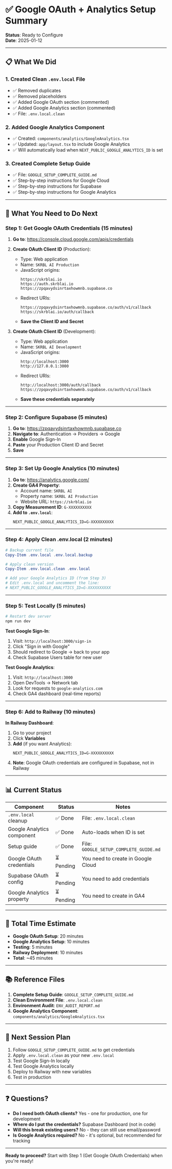 # ✅ Google OAuth + Analytics Setup Summary

**Status**: Ready to Configure  
**Date**: 2025-01-12

---

## 📋 What We Did

### 1. Created Clean `.env.local` File
- ✅ Removed duplicates
- ✅ Removed placeholders
- ✅ Added Google OAuth section (commented)
- ✅ Added Google Analytics section (commented)
- ✅ File: `.env.local.clean`

### 2. Added Google Analytics Component
- ✅ Created: `components/analytics/GoogleAnalytics.tsx`
- ✅ Updated: `app/layout.tsx` to include Google Analytics
- ✅ Will automatically load when `NEXT_PUBLIC_GOOGLE_ANALYTICS_ID` is set

### 3. Created Complete Setup Guide
- ✅ File: `GOOGLE_SETUP_COMPLETE_GUIDE.md`
- ✅ Step-by-step instructions for Google Cloud
- ✅ Step-by-step instructions for Supabase
- ✅ Step-by-step instructions for Google Analytics

---

## 🎯 What You Need to Do Next

### Step 1: Get Google OAuth Credentials (15 minutes)

1. **Go to**: https://console.cloud.google.com/apis/credentials
2. **Create OAuth Client ID** (Production):
   - Type: Web application
   - Name: `SKRBL AI Production`
   - JavaScript origins:
     ```
     https://skrblai.io
     https://auth.skrblai.io
     https://zpqavydsinrtaxhowmnb.supabase.co
     ```
   - Redirect URIs:
     ```
     https://zpqavydsinrtaxhowmnb.supabase.co/auth/v1/callback
     https://skrblai.io/auth/callback
     ```
   - **Save the Client ID and Secret**

3. **Create OAuth Client ID** (Development):
   - Type: Web application
   - Name: `SKRBL AI Development`
   - JavaScript origins:
     ```
     http://localhost:3000
     http://127.0.0.1:3000
     ```
   - Redirect URIs:
     ```
     http://localhost:3000/auth/callback
     https://zpqavydsinrtaxhowmnb.supabase.co/auth/v1/callback
     ```
   - **Save these credentials separately**

---

### Step 2: Configure Supabase (5 minutes)

1. **Go to**: https://zpqavydsinrtaxhowmnb.supabase.co
2. **Navigate to**: Authentication → Providers → Google
3. **Enable** Google Sign-In
4. **Paste** your Production Client ID and Secret
5. **Save**

---

### Step 3: Set Up Google Analytics (10 minutes)

1. **Go to**: https://analytics.google.com/
2. **Create GA4 Property**:
   - Account name: `SKRBL AI`
   - Property name: `SKRBL AI Production`
   - Website URL: `https://skrblai.io`
3. **Copy Measurement ID**: `G-XXXXXXXXXX`
4. **Add to `.env.local`**:
   ```env
   NEXT_PUBLIC_GOOGLE_ANALYTICS_ID=G-XXXXXXXXXX
   ```

---

### Step 4: Apply Clean .env.local (2 minutes)

```powershell
# Backup current file
Copy-Item .env.local .env.local.backup

# Apply clean version
Copy-Item .env.local.clean .env.local

# Add your Google Analytics ID (from Step 3)
# Edit .env.local and uncomment the line:
# NEXT_PUBLIC_GOOGLE_ANALYTICS_ID=G-XXXXXXXXXX
```

---

### Step 5: Test Locally (5 minutes)

```powershell
# Restart dev server
npm run dev
```

**Test Google Sign-In**:
1. Visit: `http://localhost:3000/sign-in`
2. Click "Sign in with Google"
3. Should redirect to Google → back to your app
4. Check Supabase Users table for new user

**Test Google Analytics**:
1. Visit: `http://localhost:3000`
2. Open DevTools → Network tab
3. Look for requests to `google-analytics.com`
4. Check GA4 dashboard (real-time reports)

---

### Step 6: Add to Railway (10 minutes)

**In Railway Dashboard**:
1. Go to your project
2. Click **Variables**
3. **Add** (if you want Analytics):
   ```
   NEXT_PUBLIC_GOOGLE_ANALYTICS_ID=G-XXXXXXXXXX
   ```
4. **Note**: Google OAuth credentials are configured in Supabase, not in Railway

---

## 📊 Current Status

| Component | Status | Notes |
|-----------|--------|-------|
| `.env.local` cleanup | ✅ Done | File: `.env.local.clean` |
| Google Analytics component | ✅ Done | Auto-loads when ID is set |
| Setup guide | ✅ Done | File: `GOOGLE_SETUP_COMPLETE_GUIDE.md` |
| Google OAuth credentials | ⏳ Pending | You need to create in Google Cloud |
| Supabase OAuth config | ⏳ Pending | You need to add credentials |
| Google Analytics property | ⏳ Pending | You need to create in GA4 |

---

## 🎯 Total Time Estimate

- **Google OAuth Setup**: 20 minutes
- **Google Analytics Setup**: 10 minutes
- **Testing**: 5 minutes
- **Railway Deployment**: 10 minutes
- **Total**: ~45 minutes

---

## 📚 Reference Files

1. **Complete Setup Guide**: `GOOGLE_SETUP_COMPLETE_GUIDE.md`
2. **Clean Environment File**: `.env.local.clean`
3. **Environment Audit**: `ENV_AUDIT_REPORT.md`
4. **Google Analytics Component**: `components/analytics/GoogleAnalytics.tsx`

---

## 🚀 Next Session Plan

1. Follow `GOOGLE_SETUP_COMPLETE_GUIDE.md` to get credentials
2. Apply `.env.local.clean` as your new `.env.local`
3. Test Google Sign-In locally
4. Test Google Analytics locally
5. Deploy to Railway with new variables
6. Test in production

---

## ❓ Questions?

- **Do I need both OAuth clients?** Yes - one for production, one for development
- **Where do I put the credentials?** Supabase Dashboard (not in code)
- **Will this break existing users?** No - they can still use email/password
- **Is Google Analytics required?** No - it's optional, but recommended for tracking

---

**Ready to proceed?** Start with Step 1 (Get Google OAuth Credentials) when you're ready!

